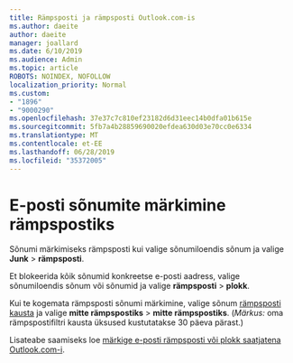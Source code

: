 ```yaml
---
title: Rämpsposti ja rämpsposti Outlook.com-is
ms.author: daeite
author: daeite
manager: joallard
ms.date: 6/10/2019
ms.audience: Admin
ms.topic: article
ROBOTS: NOINDEX, NOFOLLOW
localization_priority: Normal
ms.custom:
- "1896"
- "9000290"
ms.openlocfilehash: 37e37c7c810ef23182d6d31eec14b0dfa01b615e
ms.sourcegitcommit: 5fb7a4b28859690020efdea630d03e70cc0e6334
ms.translationtype: MT
ms.contentlocale: et-EE
ms.lasthandoff: 06/28/2019
ms.locfileid: "35372005"
---
```

# <a name="mark-email-messages-as-junk"></a>E-posti sõnumite märkimine rämpspostiks

Sõnumi märkimiseks rämpsposti kui valige sõnumiloendis sõnum ja valige **Junk** > **rämpsposti**.

Et blokeerida kõik sõnumid konkreetse e-posti aadress, valige sõnumiloendis sõnum või sõnumid ja valige **rämpsposti** > **plokk**.

Kui te kogemata rämpsposti sõnumi märkimine, valige sõnum [rämpsposti kausta](https://outlook.live.com/mail/junkemail) ja valige **mitte rämpspostiks** > **mitte rämpspostiks**. (*Märkus:* oma rämpspostifiltri kausta üksused kustutatakse 30 päeva pärast.)

Lisateabe saamiseks loe [märkige e-posti rämpsposti või plokk saatjatena Outlook.com-i](https://support.office.com/article/a3ece97b-82f8-4a5e-9ac3-e92fa6427ae4).